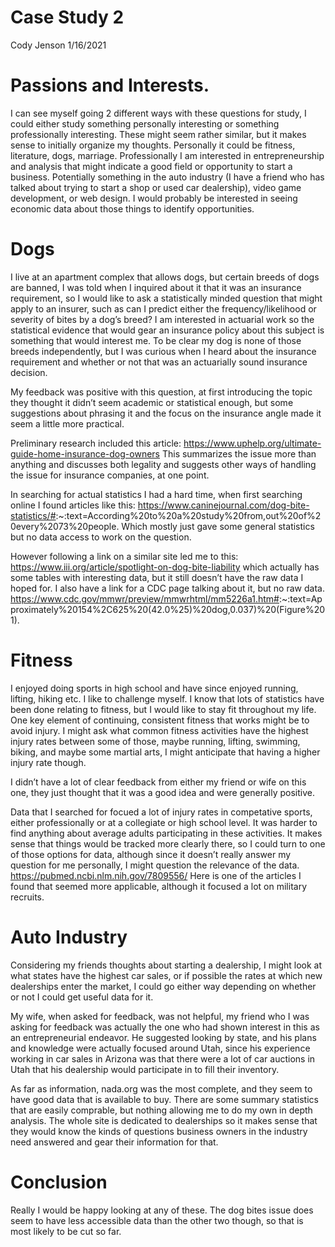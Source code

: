 Case Study 2
================
Cody Jenson
1/16/2021

# Passions and Interests.

I can see myself going 2 different ways with these questions for study,
I could either study something personally interesting or something
professionally interesting. These might seem rather similar, but it
makes sense to initially organize my thoughts. Personally it could be
fitness, literature, dogs, marriage. Professionally I am interested in
entrepreneurship and analysis that might indicate a good field or
opportunity to start a business. Potentially something in the auto
industry (I have a friend who has talked about trying to start a shop or
used car dealership), video game development, or web design. I would
probably be interested in seeing economic data about those things to
identify opportunities.

# Dogs

I live at an apartment complex that allows dogs, but certain breeds of
dogs are banned, I was told when I inquired about it that it was an
insurance requirement, so I would like to ask a statistically minded
question that might apply to an insurer, such as can I predict either
the frequency/likelihood or severity of bites by a dog’s breed? I am
interested in actuarial work so the statistical evidence that would gear
an insurance policy about this subject is something that would interest
me. To be clear my dog is none of those breeds independently, but I was
curious when I heard about the insurance requirement and whether or not
that was an actuarially sound insurance decision.

My feedback was positive with this question, at first introducing the
topic they thought it didn’t seem academic or statistical enough, but
some suggestions about phrasing it and the focus on the insurance angle
made it seem a little more practical.

Preliminary research included this article:
<https://www.uphelp.org/ultimate-guide-home-insurance-dog-owners> This
summarizes the issue more than anything and discusses both legality and
suggests other ways of handling the issue for insurance companies, at
one point.

In searching for actual statistics I had a hard time, when first
searching online I found articles like this:
<https://www.caninejournal.com/dog-bite-statistics/#>:\~:text=According%20to%20a%20study%20from,out%20of%20every%2073%20people.
Which mostly just gave some general statistics but no data access to
work on the question.

However following a link on a similar site led me to this:
<https://www.iii.org/article/spotlight-on-dog-bite-liability> which
actually has some tables with interesting data, but it still doesn’t
have the raw data I hoped for. I also have a link for a CDC page talking
about it, but no raw data.
<https://www.cdc.gov/mmwr/preview/mmwrhtml/mm5226a1.htm#>:\~:text=Approximately%20154%2C625%20(42.0%25)%20dog,0.037)%20(Figure%201).

# Fitness

I enjoyed doing sports in high school and have since enjoyed running,
lifting, hiking etc. I like to challenge myself. I know that lots of
statistics have been done relating to fitness, but I would like to stay
fit throughout my life. One key element of continuing, consistent
fitness that works might be to avoid injury. I might ask what common
fitness activities have the highest injury rates between some of those,
maybe running, lifting, swimming, biking, and maybe some martial arts, I
might anticipate that having a higher injury rate though.

I didn’t have a lot of clear feedback from either my friend or wife on
this one, they just thought that it was a good idea and were generally
positive.

Data that I searched for focued a lot of injury rates in competative
sports, either professionally or at a collegiate or high school level.
It was harder to find anything about average adults participating in
these activities. It makes sense that things would be tracked more
clearly there, so I could turn to one of those options for data,
although since it doesn’t really answer my question for me personally, I
might question the relevance of the data.
<https://pubmed.ncbi.nlm.nih.gov/7809556/> Here is one of the articles I
found that seemed more applicable, although it focused a lot on military
recruits.

# Auto Industry

Considering my friends thoughts about starting a dealership, I might
look at what states have the highest car sales, or if possible the rates
at which new dealerships enter the market, I could go either way
depending on whether or not I could get useful data for it.

My wife, when asked for feedback, was not helpful, my friend who I was
asking for feedback was actually the one who had shown interest in this
as an entrepreneurial endeavor. He suggested looking by state, and his
plans and knowledge were actually focused around Utah, since his
experience working in car sales in Arizona was that there were a lot of
car auctions in Utah that his dealership would participate in to fill
their inventory.

As far as information, nada.org was the most complete, and they seem to
have good data that is available to buy. There are some summary
statistics that are easily comprable, but nothing allowing me to do my
own in depth analysis. The whole site is dedicated to dealerships so it
makes sense that they would know the kinds of questions business owners
in the industry need answered and gear their information for that.

# Conclusion

Really I would be happy looking at any of these. The dog bites issue
does seem to have less accessible data than the other two though, so
that is most likely to be cut so far.

